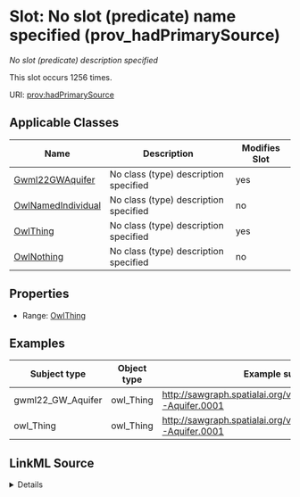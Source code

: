 

# Slot: No slot (predicate) name specified (prov_hadPrimarySource)


_No slot (predicate) description specified_






This slot occurs 1256 times.


URI: [prov:hadPrimarySource](http://www.w3.org/ns/prov#hadPrimarySource)



<!-- no inheritance hierarchy -->





## Applicable Classes

| Name | Description | Modifies Slot |
| --- | --- | --- |
| [Gwml22GWAquifer](../classes/Gwml22GWAquifer.md) | No class (type) description specified |  yes  |
| [OwlNamedIndividual](../classes/OwlNamedIndividual.md) | No class (type) description specified |  no  |
| [OwlThing](../classes/OwlThing.md) | No class (type) description specified |  yes  |
| [OwlNothing](../classes/OwlNothing.md) | No class (type) description specified |  no  |







## Properties

* Range: [OwlThing](../classes/OwlThing.md)






## Examples

| Subject type | Object type | Example subject | Example object | Occurrences |
| --- | --- | --- | --- | --- |
| gwml22_GW_Aquifer | owl_Thing | http://sawgraph.spatialai.org/v1/me_mgs_data#d.MGS-Aquifer.0001 | memgs2:MGS | 1256 |
| owl_Thing | owl_Thing | http://sawgraph.spatialai.org/v1/me_mgs_data#d.MGS-Aquifer.0001 | memgs2:MGS | 1256 |




## LinkML Source

<details>

```yaml
name: prov_hadPrimarySource
annotations:
  count:
    tag: count
    value: 1256
description: No slot (predicate) description specified
title: No slot (predicate) name specified
examples:
- object:
    example_object: memgs2:MGS
    example_object_type: owl_Thing
    example_predicate: prov:hadPrimarySource
    example_subject: http://sawgraph.spatialai.org/v1/me_mgs_data#d.MGS-Aquifer.0001
    example_subject_type: gwml22_GW_Aquifer
- object:
    example_object: memgs2:MGS
    example_object_type: owl_Thing
    example_predicate: prov:hadPrimarySource
    example_subject: http://sawgraph.spatialai.org/v1/me_mgs_data#d.MGS-Aquifer.0001
    example_subject_type: owl_Thing
from_schema: hydrology-kg
rank: 1000
slot_uri: prov:hadPrimarySource
alias: prov_hadPrimarySource
domain_of:
- gwml22_GW_Aquifer
- owl_Thing
range: owl_Thing

```
</details>